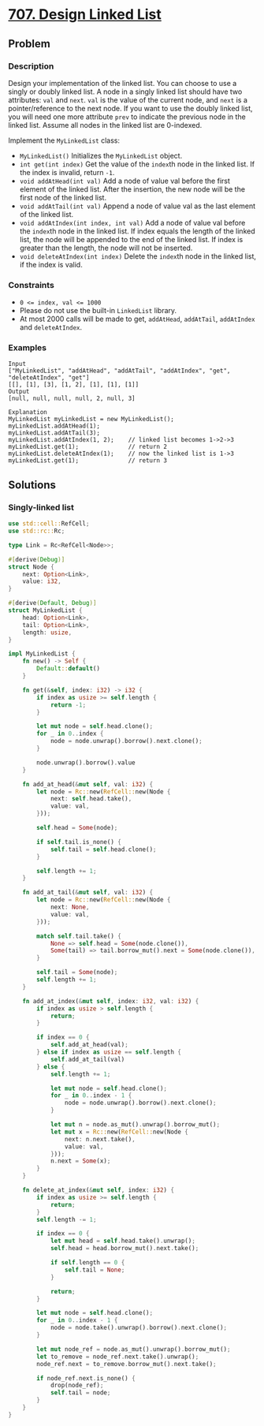 # [707. Design Linked List](https://leetcode.com/problems/design-linked-list/)

## Problem

### Description

Design your implementation of the linked list. You can choose to use a singly or
doubly linked list. A node in a singly linked list should have two
attributes: `val` and `next`. `val` is the value of the current node, and `next`
is a pointer/reference to the next node. If you want to use the doubly linked
list, you will need one more attribute `prev` to indicate the previous node in
the linked list. Assume all nodes in the linked list are 0-indexed.

Implement the `MyLinkedList` class:

* `MyLinkedList()` Initializes the `MyLinkedList` object.
* `int get(int index)` Get the value of the `index`th node in the linked list.
  If the index is invalid, return `-1`.
* `void addAtHead(int val)` Add a node of value val before the first element of
  the linked list. After the insertion, the new node will be the first node of
  the linked list.
* `void addAtTail(int val)` Append a node of value val as the last element of
  the linked list.
* `void addAtIndex(int index, int val)` Add a node of value val before
  the `index`th node in the linked list. If index equals the length of the
  linked list, the node will be appended to the end of the linked list. If index
  is greater than the length, the node will not be inserted.
* `void deleteAtIndex(int index)` Delete the `index`th node in the linked list,
  if the index is valid.

### Constraints

* `0 <= index, val <= 1000`
* Please do not use the built-in `LinkedList` library.
* At most 2000 calls will be made to get, `addAtHead`, `addAtTail`, `addAtIndex`
  and `deleteAtIndex`.

### Examples

```text
Input
["MyLinkedList", "addAtHead", "addAtTail", "addAtIndex", "get", "deleteAtIndex", "get"]
[[], [1], [3], [1, 2], [1], [1], [1]]
Output
[null, null, null, null, 2, null, 3]

Explanation
MyLinkedList myLinkedList = new MyLinkedList();
myLinkedList.addAtHead(1);
myLinkedList.addAtTail(3);
myLinkedList.addAtIndex(1, 2);    // linked list becomes 1->2->3
myLinkedList.get(1);              // return 2
myLinkedList.deleteAtIndex(1);    // now the linked list is 1->3
myLinkedList.get(1);              // return 3
```

## Solutions

### Singly-linked list

```rust
use std::cell::RefCell;
use std::rc::Rc;

type Link = Rc<RefCell<Node>>;

#[derive(Debug)]
struct Node {
    next: Option<Link>,
    value: i32,
}

#[derive(Default, Debug)]
struct MyLinkedList {
    head: Option<Link>,
    tail: Option<Link>,
    length: usize,
}

impl MyLinkedList {
    fn new() -> Self {
        Default::default()
    }

    fn get(&self, index: i32) -> i32 {
        if index as usize >= self.length {
            return -1;
        }

        let mut node = self.head.clone();
        for _ in 0..index {
            node = node.unwrap().borrow().next.clone();
        }

        node.unwrap().borrow().value
    }

    fn add_at_head(&mut self, val: i32) {
        let node = Rc::new(RefCell::new(Node {
            next: self.head.take(),
            value: val,
        }));

        self.head = Some(node);

        if self.tail.is_none() {
            self.tail = self.head.clone();
        }

        self.length += 1;
    }

    fn add_at_tail(&mut self, val: i32) {
        let node = Rc::new(RefCell::new(Node {
            next: None,
            value: val,
        }));

        match self.tail.take() {
            None => self.head = Some(node.clone()),
            Some(tail) => tail.borrow_mut().next = Some(node.clone()),
        }

        self.tail = Some(node);
        self.length += 1;
    }

    fn add_at_index(&mut self, index: i32, val: i32) {
        if index as usize > self.length {
            return;
        }

        if index == 0 {
            self.add_at_head(val);
        } else if index as usize == self.length {
            self.add_at_tail(val)
        } else {
            self.length += 1;

            let mut node = self.head.clone();
            for _ in 0..index - 1 {
                node = node.unwrap().borrow().next.clone();
            }

            let mut n = node.as_mut().unwrap().borrow_mut();
            let mut x = Rc::new(RefCell::new(Node {
                next: n.next.take(),
                value: val,
            }));
            n.next = Some(x);
        }
    }

    fn delete_at_index(&mut self, index: i32) {
        if index as usize >= self.length {
            return;
        }
        self.length -= 1;

        if index == 0 {
            let mut head = self.head.take().unwrap();
            self.head = head.borrow_mut().next.take();

            if self.length == 0 {
                self.tail = None;
            }

            return;
        }

        let mut node = self.head.clone();
        for _ in 0..index - 1 {
            node = node.take().unwrap().borrow().next.clone();
        }

        let mut node_ref = node.as_mut().unwrap().borrow_mut();
        let to_remove = node_ref.next.take().unwrap();
        node_ref.next = to_remove.borrow_mut().next.take();

        if node_ref.next.is_none() {
            drop(node_ref);
            self.tail = node;
        }
    }
}
```